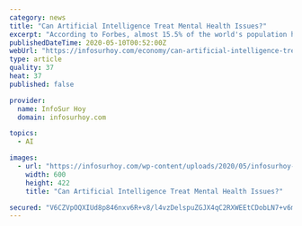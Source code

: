```yaml
---
category: news
title: "Can Artificial Intelligence Treat Mental Health Issues?"
excerpt: "According to Forbes, almost 15.5% of the world's population has some type of mental health challenge. And the numbers are considerably rising. Sadly, more than 50% of people don't realize they have a"
publishedDateTime: 2020-05-10T00:52:00Z
webUrl: "https://infosurhoy.com/economy/can-artificial-intelligence-treat-mental-health-issues/"
type: article
quality: 37
heat: 37
published: false

provider:
  name: InfoSur Hoy
  domain: infosurhoy.com

topics:
  - AI

images:
  - url: "https://infosurhoy.com/wp-content/uploads/2020/05/infosurhoy-news-600x422.jpg"
    width: 600
    height: 422
    title: "Can Artificial Intelligence Treat Mental Health Issues?"

secured: "V6CZVpOQXIUd8p846nxv6R+v8/l4vzDelspuZGJX4qC2RXWEEtCDobLN7+v6mk+1NeA0YgJtVP61Qh0WkXKqioARxbm/9xUSKojk6UX5FoYZ/SLbwQFyIkcvB4/Ax7t5xIk5RecKKLatVlVYNrtjhtg5uDcd0ROQWp1Hc+lSLaWECa82orvjdut9uB8fhli4VtEAf5MwuT4vVl/6XFAiaJYdfr0lHXULhA7GlVvv9B+DTaclbCJiB+qZvPZJU9ej9y4rELbvZew6Tf1LJpx1LBnvaWNugTyiLDm7c7nzdOeynnfaRqaGzpQn4pTeQtNt;Evbu29oV5vZn5t3V/0qiEg=="
---
```


